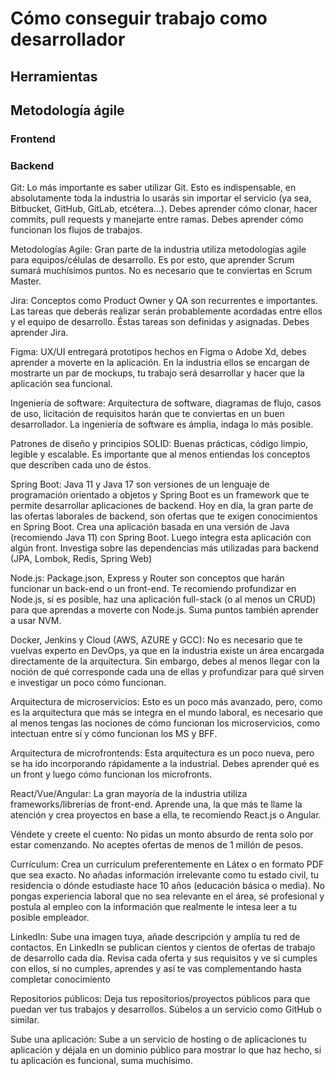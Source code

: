 # Cómo conseguir trabajo como desarrollador

## Herramientas

## Metodología ágile

### Frontend

### Backend

Git: Lo más importante es saber utilizar Git. Esto es indispensable, en absolutamente toda la industria lo usarás sin importar el servicio (ya sea, Bitbucket, GitHub, GitLab, etcétera…). Debes aprender cómo clonar, hacer commits, pull requests y manejarte entre ramas. Debes aprender cómo funcionan los flujos de trabajos.

Metodologías Agile: Gran parte de la industria utiliza metodologías agile para equipos/células de desarrollo. Es por esto, que aprender Scrum sumará muchísimos puntos. No es necesario que te conviertas en Scrum Master.

Jira: Conceptos como Product Owner y QA son recurrentes e importantes. Las tareas que deberás realizar serán probablemente acordadas entre ellos y el equipo de desarrollo. Éstas tareas son definidas y asignadas. Debes aprender Jira.

Figma: UX/UI entregará prototipos hechos en Figma o Adobe Xd, debes aprender a moverte en la aplicación. En la industria ellos se encargan de mostrarte un par de mockups, tu trabajo será desarrollar y hacer que la aplicación sea funcional.

Ingeniería de software: Arquitectura de software, diagramas de flujo, casos de uso, licitación de requisitos harán que te conviertas en un buen desarrollador. La ingeniería de software es ámplia, indaga lo más posible.

Patrones de diseño y principios SOLID: Buenas prácticas, código limpio, legible y escalable. Es importante que al menos entiendas los conceptos que describen cada uno de éstos.

Spring Boot: Java 11 y Java 17 son versiones de un lenguaje de programación orientado a objetos y Spring Boot es un framework que te permite desarrollar aplicaciones de backend. Hoy en día, la gran parte de las ofertas laborales de backend, son ofertas que te exigen conocimientos en Spring Boot. Crea una aplicación basada en una versión de Java (recomiendo Java 11) con Spring Boot. Luego integra esta aplicación con algún front. Investiga sobre las dependencias más utilizadas para backend (JPA, Lombok, Redis, Spring Web)

Node.js: Package.json, Express y Router son conceptos que harán funcionar un back-end o un front-end. Te recomiendo profundizar en Node.js, si es posible, haz una aplicación full-stack (o al menos un CRUD) para que aprendas a moverte con Node.js. Suma puntos también aprender a usar NVM.

Docker, Jenkins y Cloud (AWS, AZURE y GCC): No es necesario que te vuelvas experto en DevOps, ya que en la industria existe un área encargada directamente de la arquitectura. Sin embargo, debes al menos llegar con la noción de qué corresponde cada una de ellas y profundizar para qué sirven e investigar un poco cómo funcionan.

Arquitectura de microservicios: Esto es un poco más avanzado, pero, como es la arquitectura que más se integra en el mundo laboral, es necesario que al menos tengas las nociones de cómo funcionan los microservicios, como intectuan entre sí y cómo funcionan los MS y BFF.

Arquitectura de microfrontends: Esta arquitectura es un poco nueva, pero se ha ido incorporando rápidamente a la industrial. Debes aprender qué es un front y luego cómo funcionan los microfronts.

React/Vue/Angular: La gran mayoría de la industria utiliza frameworks/librerías de front-end. Aprende una, la que más te llame la atención y crea proyectos en base a ella, te recomiendo React.js o Angular. 

Véndete y creete el cuento: No pidas un monto absurdo de renta solo por estar comenzando. No aceptes ofertas de menos de 1 millón de pesos.

Currículum: Crea un currículum preferentemente en Látex o en formato PDF que sea exacto. No añadas información irrelevante como tu estado civil, tu residencia o dónde estudiaste hace 10 años (educación básica o media). No pongas experiencia laboral que no sea relevante en el área, sé profesional y postula al empleo con la información que realmente le intesa leer a tu posible empleador.

LinkedIn: Sube una imagen tuya, añade descripción y amplía tu red de contactos. En LinkedIn se publican cientos y cientos de ofertas de trabajo de desarrollo cada día. Revisa cada oferta y sus requisitos y ve si cumples con ellos, si no cumples, aprendes y así te vas complementando hasta completar conocimiento

Repositorios públicos: Deja tus repositorios/proyectos públicos para que puedan ver tus trabajos y desarrollos. Súbelos a un servicio como GitHub o similar.

Sube una aplicación: Sube a un servicio de hosting o de aplicaciones tu aplicación y déjala en un dominio público para mostrar lo que haz hecho, si tu aplicación es funcional, suma muchísimo. 
